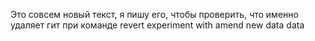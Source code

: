 Это совсем новый текст, я пишу его, чтобы проверить, что именно удаляет гит при команде  revert
experiment with amend
new data
data
